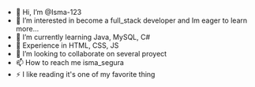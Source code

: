 - 👋 Hi, I’m @Isma-123
- 👀 I’m interested in become a full_stack developer and Im eager to learn more...
- 🌱 I’m currently learning Java, MySQL, C# 
-  👀 Experience in HTML, CSS, JS 
- 💞️ I’m looking to collaborate on several proyect
- 📫 How to reach me  isma_segura 
- ⚡ I like reading it's one of my favorite thing


